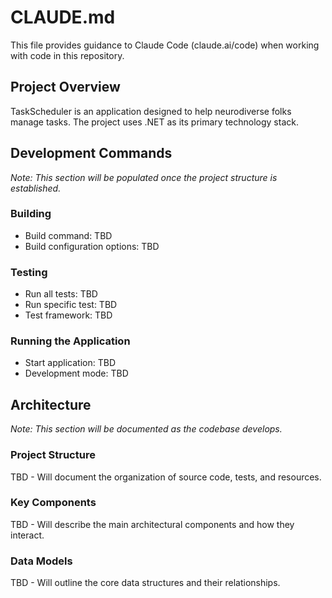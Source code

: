 # CLAUDE.md

This file provides guidance to Claude Code (claude.ai/code) when working with code in this repository.

## Project Overview

TaskScheduler is an application designed to help neurodiverse folks manage tasks. The project uses .NET as its primary technology stack.

## Development Commands

*Note: This section will be populated once the project structure is established.*

### Building
- Build command: TBD
- Build configuration options: TBD

### Testing
- Run all tests: TBD
- Run specific test: TBD
- Test framework: TBD

### Running the Application
- Start application: TBD
- Development mode: TBD

## Architecture

*Note: This section will be documented as the codebase develops.*

### Project Structure
TBD - Will document the organization of source code, tests, and resources.

### Key Components
TBD - Will describe the main architectural components and how they interact.

### Data Models
TBD - Will outline the core data structures and their relationships.
